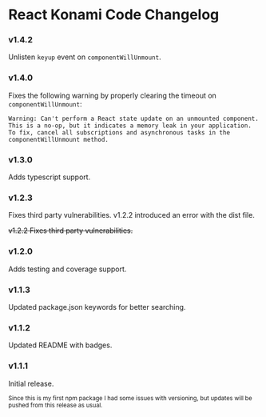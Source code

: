 # React Konami Code Changelog

### v1.4.2
Unlisten `keyup` event on `componentWillUnmount`.

### v1.4.0
Fixes the following warning by properly clearing the timeout on `componentWillUnmount`:

```
Warning: Can't perform a React state update on an unmounted component. This is a no-op, but it indicates a memory leak in your application. To fix, cancel all subscriptions and asynchronous tasks in the componentWillUnmount method.
```

### v1.3.0
Adds typescript support.

### v1.2.3
Fixes third party vulnerabilities. v1.2.2 introduced an error with the dist file.

~~v1.2.2
Fixes third party vulnerabilities.~~

### v1.2.0
Adds testing and coverage support.

### v1.1.3
Updated package.json keywords for better searching.

### v1.1.2
Updated README with badges.

### v1.1.1
Initial release.

<small>Since this is my first npm package I had some issues with versioning, but updates will be pushed from this release as usual.</small>